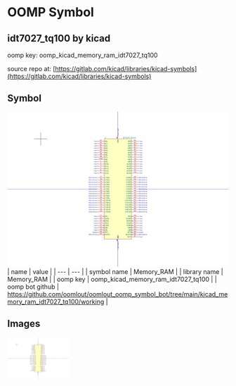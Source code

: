 # OOMP Symbol  
## idt7027_tq100  by kicad  
  
oomp key: oomp_kicad_memory_ram_idt7027_tq100  
  
source repo at: [https://gitlab.com/kicad/libraries/kicad-symbols](https://gitlab.com/kicad/libraries/kicad-symbols)  
## Symbol  
  
[![working.png](working_600.png)](working.png)  
| name | value | 
| --- | --- | 
| symbol name | Memory_RAM | 
| library name | Memory_RAM | 
| oomp key | oomp_kicad_memory_ram_idt7027_tq100 | 
| oomp bot github | https://github.com/oomlout/oomlout_oomp_symbol_bot/tree/main/kicad_memory_ram_idt7027_tq100/working | 
## Images  
  
[![working.png](working_140.png)](working.png)  
